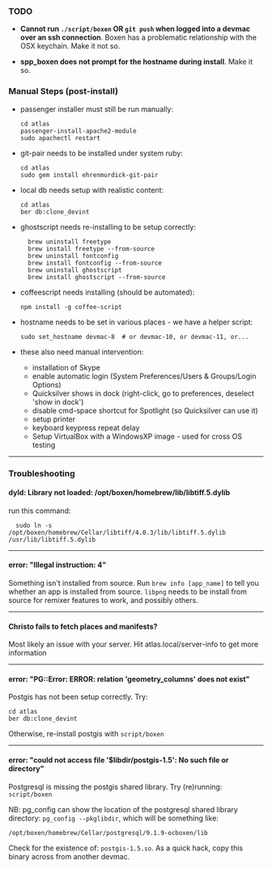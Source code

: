 ### TODO

- **Cannot run `./script/boxen` OR `git push` when logged into a devmac over an ssh connection**. Boxen has a problematic relationship with the OSX keychain. Make it not so.

- **spp_boxen does not prompt for the hostname during install**. Make it so.

### Manual Steps (post-install)

- passenger installer must still be run manually:
  ```
  cd atlas
  passenger-install-apache2-module
  sudo apachectl restart
  ```

- git-pair needs to be installed under system ruby:
  ```
  cd atlas
  sudo gem install ehrenmurdick-git-pair
  ```

- local db needs setup with realistic content:
  ```
  cd atlas
  ber db:clone_devint
  ```

- ghostscript needs re-installing to be setup correctly:
  ```
    brew uninstall freetype
    brew install freetype --from-source
    brew uninstall fontconfig
    brew install fontconfig --from-source
    brew uninstall ghostscript
    brew install ghostscript --from-source
  ```

- coffeescript needs installing (should be automated):
  ```
  npm install -g coffee-script
  ```

- hostname needs to be set in various places - we have a helper script:
  ```
  sudo set_hostname devmac-8  # or devmac-10, or devmac-11, or...
  ```

- these also need manual intervention:
  * installation of Skype
  * enable automatic login (System Preferences/Users & Groups/Login Options)
  * Quicksilver shows in dock (right-click, go to preferences, deselect 'show in dock') 
  * disable cmd-space shortcut for Spotlight (so Quicksilver can use it)
  * setup printer
  * keyboard keypress repeat delay
  * Setup VirtualBox with a WindowsXP image - used for cross OS testing

---

### Troubleshooting

#### dyld: Library not loaded: /opt/boxen/homebrew/lib/libtiff.5.dylib

run this command:
  ```
    sudo ln -s /opt/boxen/homebrew/Cellar/libtiff/4.0.3/lib/libtiff.5.dylib /usr/lib/libtiff.5.dylib
  ```

---

#### error: "Illegal instruction: 4"

Something isn't installed from source. Run `brew info [app_name]` to tell you whether an app is installed from source. `libpng` needs to be install from source for remixer features to work, and possibly others.


---

#### Christo fails to fetch places and manifests?

Most likely an issue with your server. Hit atlas.local/server-info to get more information

---

#### error: "PG::Error: ERROR: relation 'geometry_columns' does not exist"

Postgis has not been setup correctly. Try:
  ```
  cd atlas
  ber db:clone_devint
  ```
Otherwise, re-install postgis with `script/boxen`

---

#### error: "could not access file '$libdir/postgis-1.5': No such file or directory"

Postgresql is missing the postgis shared library.
Try (re)running: `script/boxen`

NB: pg_config can show the location of the postgresql shared library directory: `pg_config --pkglibdir`, which will be something like:
  ```
  /opt/boxen/homebrew/Cellar/postgresql/9.1.9-ocboxen/lib
  ```

Check for the existence of: `postgis-1.5.so`. As a quick hack, copy this binary across from another devmac.


